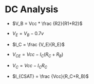 # DC Analysis

* $V_B = Vcc * \frac {R2}{R1+R2}$

* $V_E = V_B - 0.7v$

* $I_C = \frac {V_E}{R_E}$

* $V_{CE} = Vcc - I_C(R_C + R_B)$

* $V_C = Vcc - I_CR_C$

* $I_{CSAT} = \frac {Vcc}{R_C+R_B}$
